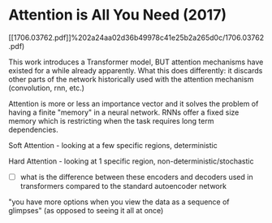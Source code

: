 # Attention is All You Need (2017)

[[1706.03762.pdf]]%202a24aa02d36b49978c41e25b2a265d0c/1706.03762.pdf)

This work introduces a Transformer model, BUT attention mechanisms have existed for a while already apparently. What this does differently: it discards other parts of the network historically used with the attention mechanism (convolution, rnn, etc.)

Attention is more or less an importance vector and it solves the problem of having a finite "memory" in a neural network. RNNs offer a fixed size memory which is restricting when the task requires long term dependencies.

Soft Attention - looking at a few specific regions, deterministic

Hard Attention - looking at 1 specific region, non-deterministic/stochastic 

- [ ]  what is the difference between these encoders and decoders used in transformers compared to the standard autoencoder network

"you have more options when you view the data as a sequence of glimpses" (as opposed to seeing it all at once)